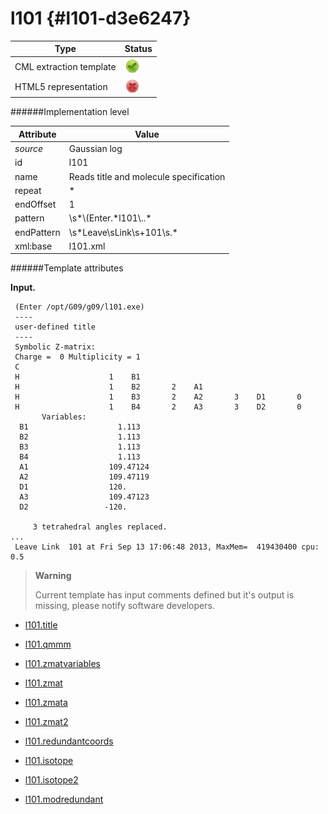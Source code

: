 # l101 {#l101-d3e6247}


| Type                                                                                                                                                | Status                                                                                                                                              |
|----|----|
| CML extraction template                                                                                                                             | ![](/imgs/Total.png)                                                                                                                                |
| HTML5 representation                                                                                                                                | ![](/imgs/None.png)                                                                                                                                 |

######Implementation level

| Attribute                                                                                                                                           | Value                                                                                                                                               |
|----|----|
| *source*                                                                                                                                            | Gaussian log                                                                                                                                        |
| id                                                                                                                                                  | l101                                                                                                                                                |
| name                                                                                                                                                | Reads title and molecule specification                                                                                                              |
| repeat                                                                                                                                              | \*                                                                                                                                                  |
| endOffset                                                                                                                                           | 1                                                                                                                                                   |
| pattern                                                                                                                                             | \\s\*\\(Enter.\*l101\\..\*                                                                                                                          |
| endPattern                                                                                                                                          | \\s\*Leave\\sLink\\s+101\\s.\*                                                                                                                      |
| xml:base                                                                                                                                            | l101.xml                                                                                                                                            |

######Template attributes

**Input.**

     (Enter /opt/G09/g09/l101.exe)
     ----
     user-defined title
     ----  
     Symbolic Z-matrix:
     Charge =  0 Multiplicity = 1
     C
     H                    1    B1
     H                    1    B2       2    A1
     H                    1    B3       2    A2       3    D1       0
     H                    1    B4       2    A3       3    D2       0
           Variables:
      B1                    1.113                    
      B2                    1.113                    
      B3                    1.113                    
      B4                    1.113                    
      A1                  109.47124                  
      A2                  109.47119                  
      D1                  120.                       
      A3                  109.47123                  
      D2                 -120.                       
     
         3 tetrahedral angles replaced.
    ...
     Leave Link  101 at Fri Sep 13 17:06:48 2013, MaxMem=  419430400 cpu:       0.5
      

> **Warning**
>
> Current template has input comments defined but it\'s output is missing, please notify software developers.

-   [l101.title](/out/md/cml/gaussian_log/l101.title-d3e6254.md)

<!-- -->

-   [l101.qmmm](/out/md/cml/gaussian_log/l101.qmmm-d3e6285.md)

<!-- -->

-   [l101.zmatvariables](/out/md/cml/gaussian_log/l101.zmatvariables-d3e6630.md)

<!-- -->

-   [l101.zmat](/out/md/cml/gaussian_log/l101.zmat-d3e6758.md)

<!-- -->

-   [l101.zmata](/out/md/cml/gaussian_log/l101.zmata-d3e6840.md)

<!-- -->

-   [l101.zmat2](/out/md/cml/gaussian_log/l101.zmat2-d3e6853.md)

<!-- -->

-   [l101.redundantcoords](/out/md/cml/gaussian_log/l101.redundantcoords-d3e7009.md)

<!-- -->

-   [l101.isotope](/out/md/cml/gaussian_log/l101.isotope-d3e7035.md)

<!-- -->

-   [l101.isotope2](/out/md/cml/gaussian_log/l101.isotope2-d3e7132.md)

<!-- -->

-   [l101.modredundant](/out/md/cml/gaussian_log/l101.modredundant-d3e7221.md)

